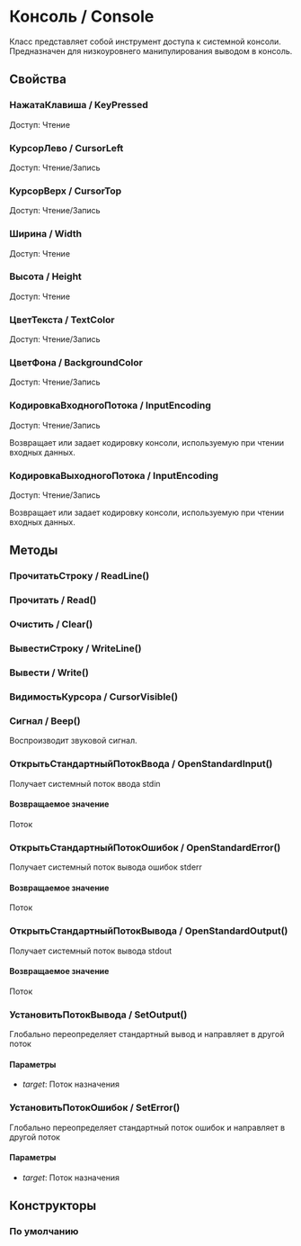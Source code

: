 
# Консоль / Console

    
    
Класс представляет собой инструмент доступа к системной консоли.
Предназначен для низкоуровнего манипулирования выводом в консоль.


  
  
## Свойства
    
### НажатаКлавиша / KeyPressed
Доступ: Чтение
### КурсорЛево / CursorLeft
Доступ: Чтение/Запись
### КурсорВерх / CursorTop
Доступ: Чтение/Запись
### Ширина / Width
Доступ: Чтение
### Высота / Height
Доступ: Чтение
### ЦветТекста / TextColor
Доступ: Чтение/Запись
### ЦветФона / BackgroundColor
Доступ: Чтение/Запись
### КодировкаВходногоПотока / InputEncoding
Доступ: Чтение/Запись
    
    
Возвращает или задает кодировку консоли, используемую при чтении входных данных.


  
  
### КодировкаВыходногоПотока / InputEncoding
Доступ: Чтение/Запись
    
    
Возвращает или задает кодировку консоли, используемую при чтении входных данных.


  
  
## Методы
    
### ПрочитатьСтроку / ReadLine()
    
### Прочитать / Read()
    
### Очистить / Clear()
    
### ВывестиСтроку / WriteLine()
    
### Вывести / Write()
    
### ВидимостьКурсора / CursorVisible()
    
### Сигнал / Beep()
    
    
    
Воспроизводит звуковой сигнал.


  
  
### ОткрытьСтандартныйПотокВвода / OpenStandardInput()
    
    
    
Получает системный поток ввода stdin


  
  
#### Возвращаемое значение

Поток

  
### ОткрытьСтандартныйПотокОшибок / OpenStandardError()
    
    
    
Получает системный поток вывода ошибок stderr


  
  
#### Возвращаемое значение

Поток

  
### ОткрытьСтандартныйПотокВывода / OpenStandardOutput()
    
    
    
Получает системный поток вывода stdout


  
  
#### Возвращаемое значение

Поток

  
### УстановитьПотокВывода / SetOutput()
    
    
    
Глобально переопределяет стандартный вывод и направляет в другой поток


  
  
#### Параметры

* *target*: Поток назначения

### УстановитьПотокОшибок / SetError()
    
    
    
Глобально переопределяет стандартный поток ошибок и направляет в другой поток


  
  
#### Параметры

* *target*: Поток назначения

## Конструкторы

  
### По умолчанию